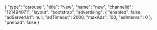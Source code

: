 {
    "type": "carousel",
    "title": "New",
    "name": "new",
    "channelId": "121494071",
    "layout": "bootstrap",
    "advertising": {
        "enabled": false,
        "adServerUrl": null,
        "adTimeout": 2000,
        "maxAds": 100,
        "adInterval": 0
    },
    "preload": false
}